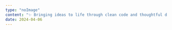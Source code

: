 ```yaml
---
type: "noImage"
content: "✨ Bringing ideas to life through clean code and thoughtful design. Every pixel matters, every interaction counts."
date: 2024-04-06
---
```

